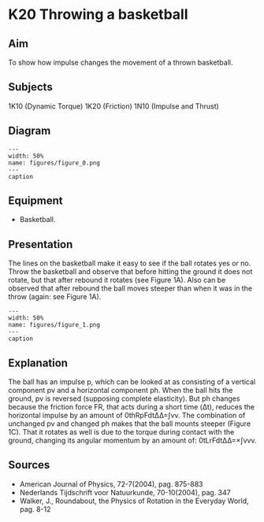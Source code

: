 # K20 Throwing a basketball 
    
  
## Aim   
 To show how impulse changes the movement of a thrown basketball.    
  
## Subjects   
 1K10 (Dynamic Torque) 1K20 (Friction) 1N10 (Impulse and Thrust)   
  
## Diagram   
   
```{figure} figures/figure_0.png  
---  
width: 50%  
name: figures/figure_0.png  
---  
caption  
``` 
     
  
## Equipment   
 
 *  Basketball.
     
  
## Presentation   
 The lines on the basketball make it easy to see if the ball rotates yes or no. Throw the basketball and observe that before hitting the ground it does not rotate, but that after rebound it rotates (see Figure 1A). Also can be observed that after rebound the ball moves steeper than when it was in the throw (again: see Figure 1A).     
```{figure} figures/figure_1.png  
---  
width: 50%  
name: figures/figure_1.png  
---  
caption  
``` 
   
  
## Explanation   
 The ball has an impulse p, which can be looked at as consisting of a vertical component pv and a horizontal component ph. When the ball hits the ground, pv is reversed (supposing complete elasticity). But ph changes because the friction force FR, that acts during a short time (Δt), reduces the horizontal impulse by an amount of 0thRpFdtΔΔ=∫vv. The combination of unchanged pv and changed ph makes that the ball mounts steeper (Figure 1C). That it rotates as well is due to the torque during contact with the ground, changing its angular momentum by an amount of: 0tLrFdtΔΔ=×∫vvv.       
  
## Sources   
 
 *  American Journal of Physics, 72-7(2004), pag. 875-883 
 *  Nederlands Tijdschrift voor Natuurkunde, 70-10(2004), pag. 347 
 *  Walker, J., Roundabout, the Physics of Rotation in the Everyday World, pag. 8-12
  